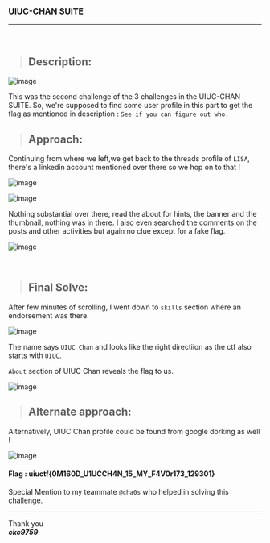 ### UIUC-CHAN SUITE

---
<br />

> ## Description:
![image](https://github.com/ckc9759/CTF_writeups/assets/95117634/0fee7494-3a1e-483c-a69e-7b10e8b89d67)

This was the second challenge of the 3 challenges in the UIUC-CHAN SUITE. So, we're supposed to find some user profile in this part to get the flag as mentioned in description : `See if you can figure out who.` 
<br />

> ## Approach:
Continuing from where we left,we get back to the threads profile of `LISA`, there's a linkedin account mentioned over there so we hop on to that !

![image](https://github.com/ckc9759/CTF_writeups/assets/95117634/3fec0d69-1d41-4db9-93d7-3545c2e7efe6)

![image](https://github.com/ckc9759/CTF_writeups/assets/95117634/336dc7eb-1828-41b2-af7c-3f4b46ecb2d8)

Nothing substantial over there, read the about for hints, the banner and the thumbnail, nothing was in there. I also even searched the comments on the posts and other activities but again no clue except for a fake flag.

![image](https://github.com/ckc9759/CTF_writeups/assets/95117634/9307150a-1407-42cc-aa71-b78ccdec760b)

<br />

> ## Final Solve:
After few minutes of scrolling, I went down to `skills` section where an endorsement was there.

![image](https://github.com/ckc9759/CTF_writeups/assets/95117634/554bfb9e-577c-4cfa-9e6e-8fd044a5e1d9)

The name says `UIUC Chan` and looks like the right directiion as the ctf also starts with `UIUC`. 

`About` section of UIUC Chan reveals the flag to us.

![image](https://github.com/ckc9759/CTF_writeups/assets/95117634/8c0253d9-3df7-45a8-9438-d65bae31cf85)
<br />

> ## Alternate approach:
Alternatively, UIUC Chan profile could be found from google dorking as well !

![image](https://github.com/ckc9759/CTF_writeups/assets/95117634/3ccbbfc1-fd2a-4dd3-91d2-0163b85e7b33)

#### Flag : uiuctf{0M160D_U1UCCH4N_15_MY_F4V0r173_129301}

Special Mention to my teammate `@cha0s` who helped in solving this challenge.

---

Thank you  
***ckc9759***
